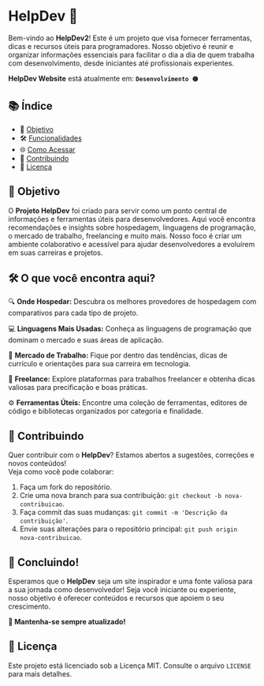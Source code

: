 # HelpDev 🚀

Bem-vindo ao **HelpDev2**! Este é um projeto que visa fornecer ferramentas, dicas e recursos úteis para programadores. Nosso objetivo é reunir e organizar informações essenciais para facilitar o dia a dia de quem trabalha com desenvolvimento, desde iniciantes até profissionais experientes.

**HelpDev Website** está atualmente em: **__`Desenvolvimento 🟡`__**

## 📚 Índice

- 🎯 [Objetivo](#objetivo)
- 🛠️ [Funcionalidades](#funcionalidades)
- 🌐 [Como Acessar](#como-acessar)
- 🤝 [Contribuindo](#contribuindo)
- 📜 [Licença](#licença)

## 🎯 Objetivo

O **Projeto HelpDev** foi criado para servir como um ponto central de informações e ferramentas úteis para desenvolvedores. Aqui você encontra recomendações e insights sobre hospedagem, linguagens de programação, o mercado de trabalho, freelancing e muito mais. Nosso foco é criar um ambiente colaborativo e acessível para ajudar desenvolvedores a evoluírem em suas carreiras e projetos.

## 🛠️ O que você encontra aqui?

🔍 **Onde Hospedar:** Descubra os melhores provedores de hospedagem com comparativos para cada tipo de projeto.  

💻 **Linguagens Mais Usadas:** Conheça as linguagens de programação que dominam o mercado e suas áreas de aplicação.  

🚀 **Mercado de Trabalho:** Fique por dentro das tendências, dicas de currículo e orientações para sua carreira em tecnologia.  

💼 **Freelance:** Explore plataformas para trabalhos freelancer e obtenha dicas valiosas para precificação e boas práticas.  

⚙️ **Ferramentas Úteis:** Encontre uma coleção de ferramentas, editores de código e bibliotecas organizados por categoria e finalidade.  

## 🤝 Contribuindo

Quer contribuir com o **HelpDev**? Estamos abertos a sugestões, correções e novos conteúdos!  
Veja como você pode colaborar:

1. Faça um fork do repositório.
2. Crie uma nova branch para sua contribuição: `git checkout -b nova-contribuicao`.
3. Faça commit das suas mudanças: `git commit -m 'Descrição da contribuição'`.
4. Envie suas alterações para o repositório principal: `git push origin nova-contribuicao`.

## 🚀 Concluindo!

Esperamos que o **HelpDev** seja um site inspirador e uma fonte valiosa para a sua jornada como desenvolvedor! Seja você iniciante ou experiente, nosso objetivo é oferecer conteúdos e recursos que apoiem o seu crescimento.

__🌟 **Mantenha-se sempre atualizado!**__

## 📜 Licença

Este projeto está licenciado sob a Licença MIT. Consulte o arquivo `LICENSE` para mais detalhes.
